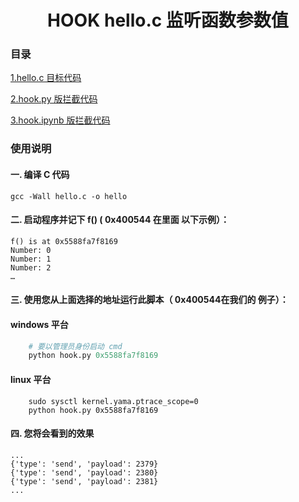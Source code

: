 <div align="center"><h1>HOOK hello.c 监听函数参数值</h1></div>



### 目录

[1.hello.c 目标代码](./hello.c)

[2.hook.py 版拦截代码](./hook.py)

[3.hook.ipynb 版拦截代码](./hook.ipynb)


### 使用说明

#### 一. 编译 C 代码
```
gcc -Wall hello.c -o hello  
```
#### 二. 启动程序并记下 f() ( 0x400544 在里面 以下示例）： 
```
f() is at 0x5588fa7f8169
Number: 0
Number: 1
Number: 2
…
```
#### 三. 使用您从上面选择的地址运行此脚本（ 0x400544在我们的 例子）：
#### windows 平台
``` python
    # 要以管理员身份启动 cmd
    python hook.py 0x5588fa7f8169
```
#### linux 平台
```
    sudo sysctl kernel.yama.ptrace_scope=0
    python hook.py 0x5588fa7f8169
```
#### 四. 您将会看到的效果

```
...
{'type': 'send', 'payload': 2379}
{'type': 'send', 'payload': 2380}
{'type': 'send', 'payload': 2381}
...
```